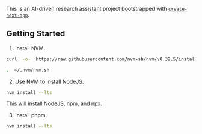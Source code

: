 This is an AI-driven research assistant project bootstrapped with [`create-next-app`](https://github.com/vercel/next.js/tree/canary/packages/create-next-app).

  

## Getting Started

 1. Install NVM.
```bash
curl  -o-  https://raw.githubusercontent.com/nvm-sh/nvm/v0.39.5/install.sh | bash
```
```bash
.  ~/.nvm/nvm.sh
```
 2. Use NVM to install NodeJS.
```bash
nvm install --lts
```
This will install NodeJS, npm, and npx.

 3. Install pnpm.
```bash
nvm install --lts
```